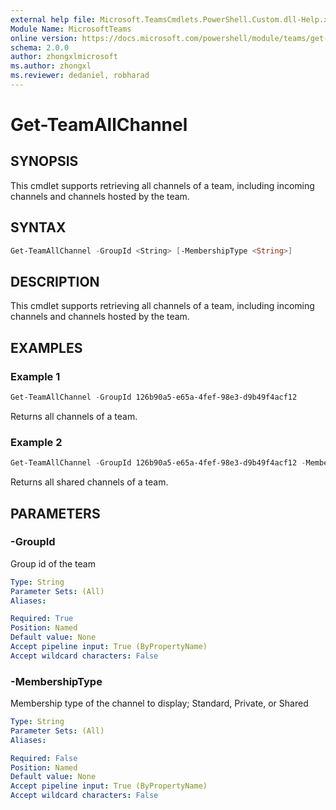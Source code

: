 ```yaml
---
external help file: Microsoft.TeamsCmdlets.PowerShell.Custom.dll-Help.xml
Module Name: MicrosoftTeams
online version: https://docs.microsoft.com/powershell/module/teams/get-teamallchannel
schema: 2.0.0
author: zhongxlmicrosoft
ms.author: zhongxl
ms.reviewer: dedaniel, robharad
---
```


# Get-TeamAllChannel

## SYNOPSIS
This cmdlet supports retrieving all channels of a team, including incoming channels and channels hosted by the team.

## SYNTAX
```PowerShell
Get-TeamAllChannel -GroupId <String> [-MembershipType <String>]
```

## DESCRIPTION
This cmdlet supports retrieving all channels of a team, including incoming channels and channels hosted by the team.

## EXAMPLES

### Example 1
```PowerShell
Get-TeamAllChannel -GroupId 126b90a5-e65a-4fef-98e3-d9b49f4acf12
```

Returns all channels of a team.

### Example 2
```PowerShell
Get-TeamAllChannel -GroupId 126b90a5-e65a-4fef-98e3-d9b49f4acf12 -MembershipType Shared
```

Returns all shared channels of a team.

## PARAMETERS

### -GroupId
Group id of the team

```yaml
Type: String
Parameter Sets: (All)
Aliases:

Required: True
Position: Named
Default value: None
Accept pipeline input: True (ByPropertyName)
Accept wildcard characters: False
```

### -MembershipType
Membership type of the channel to display; Standard, Private, or Shared

```yaml
Type: String
Parameter Sets: (All)
Aliases:

Required: False
Position: Named
Default value: None
Accept pipeline input: True (ByPropertyName)
Accept wildcard characters: False
```